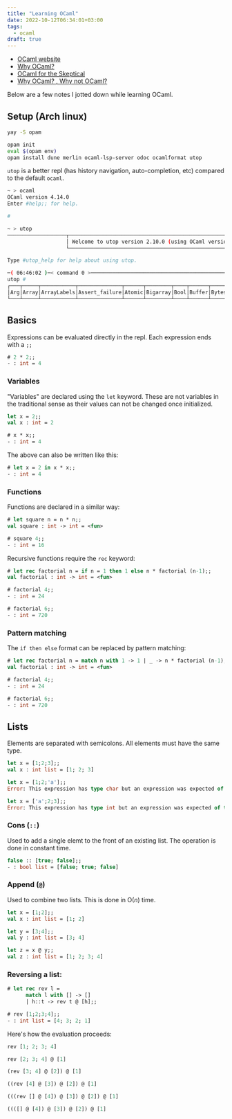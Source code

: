 ```yaml
---
title: "Learning OCaml"
date: 2022-10-12T06:34:01+03:00
tags:
  - ocaml
draft: true
---
```


- [OCaml website](https://ocaml.org/)
- [Why OCaml?](https://ocaml.org/about)
- [OCaml for the Skeptical](https://www2.lib.uchicago.edu/keith/ocaml-class/why.html)
- [Why OCaml? , Why not OCaml?](https://www.imsc.res.in/~rsidd/ocaml.html)

Below are a few notes I jotted down while learning OCaml.

## Setup (Arch linux)

```sh
yay -S opam

opam init
eval $(opam env)
opam install dune merlin ocaml-lsp-server odoc ocamlformat utop
```

`utop` is a better repl (has history navigation, auto-completion, etc) compared to the default `ocaml`.

```sh
~ > ocaml
OCaml version 4.14.0
Enter #help;; for help.

#
```

```sh
~ > utop                                                                                           
───────────────────┬──────────────────────────────────────────────────────────────┬────────────────────
                   │ Welcome to utop version 2.10.0 (using OCaml version 4.14.0)! │                    
                   └──────────────────────────────────────────────────────────────┘                    

Type #utop_help for help about using utop.

─( 06:46:02 )─< command 0 >─────────────────────────────────────────────────────────────{ counter: 0 }─
utop # 
┌───┬─────┬───────────┬──────────────┬──────┬────────┬────┬──────┬─────┬───────────┬────────┬─────────┐
│Arg│Array│ArrayLabels│Assert_failure│Atomic│Bigarray│Bool│Buffer│Bytes│BytesLabels│Callback│Camlinter│
└───┴─────┴───────────┴──────────────┴──────┴────────┴────┴──────┴─────┴───────────┴────────┴─────────┘
```

## Basics

Expressions can be evaluated directly in the repl. Each expression ends with a `;;`

```ocaml
# 2 * 2;;
- : int = 4
```

### Variables

"Variables" are declared using the `let` keyword. These are not variables in the traditional sense as their values can not be changed once initialized.

```ocaml
let x = 2;;
val x : int = 2

# x * x;;
- : int = 4
```

The above can also be written like this:

```ocaml
# let x = 2 in x * x;;
- : int = 4
```

### Functions

Functions are declared in a similar way:

```ocaml
# let square n = n * n;;
val square : int -> int = <fun>

# square 4;;
- : int = 16
```

Recursive functions require the `rec` keyword:

```ocaml
# let rec factorial n = if n = 1 then 1 else n * factorial (n-1);;
val factorial : int -> int = <fun>

# factorial 4;;
- : int = 24

# factorial 6;;
- : int = 720
```

### Pattern matching

The `if then else` format can be replaced by pattern matching:

```ocaml
# let rec factorial n = match n with 1 -> 1 | _ -> n * factorial (n-1);;
val factorial : int -> int = <fun>

# factorial 4;;
- : int = 24

# factorial 6;;
- : int = 720
```

## Lists

Elements are separated with semicolons. All elements must have the same type.

```ocaml
let x = [1;2;3];;
val x : int list = [1; 2; 3]

let x = [1;2;'a'];;
Error: This expression has type char but an expression was expected of type int

let x = ['a';2;3];;
Error: This expression has type int but an expression was expected of type char
```

### Cons (`::`)

Used to add a single elemt to the front of an existing list. The operation is done in constant time.

```ocaml
false :: [true; false];;
- : bool list = [false; true; false]
```

### Append (`@`)

Used to combine two lists. This is done in O(_n_) time.

```ocaml
let x = [1;2];;
val x : int list = [1; 2]

let y = [3;4];;
val y : int list = [3; 4]

let z = x @ y;;
val z : int list = [1; 2; 3; 4]
```

### Reversing a list:

```ocaml
# let rec rev l = 
      match l with [] -> []
      | h::t -> rev t @ [h];;

# rev [1;2;3;4];;
- : int list = [4; 3; 2; 1]
```

Here's how the evaluation proceeds:

```ocaml
rev [1; 2; 3; 4]

rev [2; 3; 4] @ [1]

(rev [3; 4] @ [2]) @ [1]

((rev [4] @ [3]) @ [2]) @ [1]

(((rev [] @ [4]) @ [3]) @ [2]) @ [1]

((([] @ [4]) @ [3]) @ [2]) @ [1]
```

